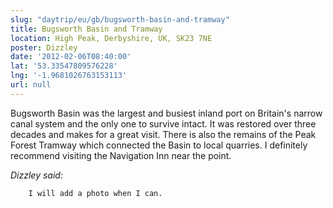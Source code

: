 ```yaml
---
slug: "daytrip/eu/gb/bugsworth-basin-and-tramway"
title: Bugsworth Basin and Tramway
location: High Peak, Derbyshire, UK, SK23 7NE
poster: Dizzley
date: '2012-02-06T08:40:00'
lat: '53.33547809576228'
lng: '-1.9681026763153113'
url: null
---
```


Bugsworth Basin was the largest and busiest inland port on Britain's narrow canal system and the only one to survive intact. It was restored over three decades and makes for a great visit. There is also the remains of the Peak Forest Tramway which connected the Basin to local quarries. I definitely recommend visiting the Navigation Inn near the point.

<em>Dizzley said:</em>

        I will add a photo when I can.
